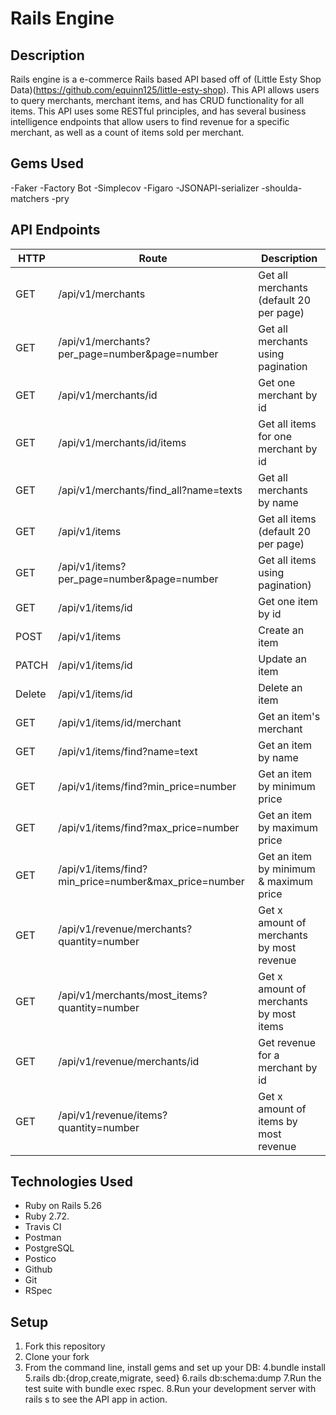 # Rails Engine

## Description
Rails engine is a e-commerce Rails based API based off of (Little Esty Shop Data)(https://github.com/equinn125/little-esty-shop). This API allows users to query merchants, merchant items, and has CRUD functionality for all items. This API uses some RESTful principles, and has several business intelligence endpoints that allow users to find revenue for a specific merchant, as well as a count of items sold per merchant.

## Gems Used
-Faker
-Factory Bot
-Simplecov 
-Figaro 
-JSONAPI-serializer 
-shoulda-matchers 
-pry


## API Endpoints
|HTTP |Route| Description|
| ----| ------------------|------------|
| GET | /api/v1/merchants | Get all merchants (default 20 per page)|
| GET | /api/v1/merchants?per_page=number&page=number| Get all merchants using pagination|
| GET | /api/v1/merchants/id| Get one merchant by id|
| GET | /api/v1/merchants/id/items|Get all items for one merchant by id|
| GET | /api/v1/merchants/find_all?name=texts|Get all merchants by name|
| GET | /api/v1/items|Get all items (default 20 per page)|
| GET | /api/v1/items?per_page=number&page=number|Get all items using pagination)|
| GET | /api/v1/items/id|Get one item by id|
| POST | /api/v1/items|Create an item|
| PATCH | /api/v1/items/id|Update an item|
| Delete | /api/v1/items/id|Delete an item|
| GET | /api/v1/items/id/merchant|Get an item's merchant|
| GET | /api/v1/items/find?name=text|Get an item by name|
| GET | /api/v1/items/find?min_price=number|Get an item by minimum price|
| GET | /api/v1/items/find?max_price=number|Get an item by maximum price|
| GET | /api/v1/items/find?min_price=number&max_price=number|Get an item by minimum & maximum price|
| GET | /api/v1/revenue/merchants?quantity=number|Get x amount of merchants by most revenue|
| GET | /api/v1/merchants/most_items?quantity=number|Get x amount of merchants by most items|
| GET | /api/v1/revenue/merchants/id|Get revenue for a merchant by id|
| GET | /api/v1/revenue/items?quantity=number|Get x amount of items by most revenue|

## Technologies Used
  - Ruby on Rails 5.26
  - Ruby 2.72.
  - Travis CI
  - Postman
  - PostgreSQL
  - Postico
  - Github
  - Git
  - RSpec

## Setup

1. Fork this repository
2. Clone your fork
3. From the command line, install gems and set up your DB:
4.bundle install
5.rails db:{drop,create,migrate, seed}
6.rails db:schema:dump
7.Run the test suite with bundle exec rspec.
8.Run your development server with rails s to see the API app in action.


